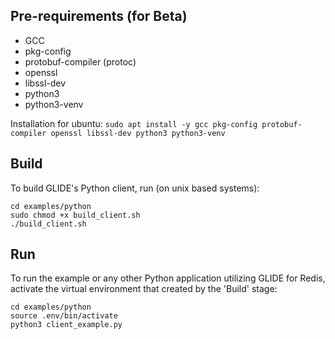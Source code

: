 ## Pre-requirements (for Beta)
-   GCC
-   pkg-config
-   protobuf-compiler (protoc)
-   openssl
-   libssl-dev
-   python3
-   python3-venv

Installation for ubuntu:
`sudo apt install -y gcc pkg-config protobuf-compiler openssl libssl-dev python3 python3-venv`

## Build
To build GLIDE's Python client, run (on unix based systems):
```
cd examples/python
sudo chmod +x build_client.sh
./build_client.sh
```

## Run
To run the example or any other Python application utilizing GLIDE for Redis, activate the virtual environment that created by the 'Build' stage:
```
cd examples/python
source .env/bin/activate
python3 client_example.py
```
